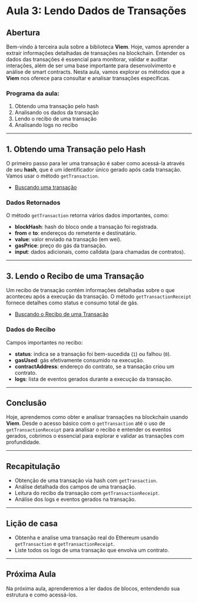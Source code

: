 # Aula 3: **Lendo Dados de Transações**

## Abertura

Bem-vindo à terceira aula sobre a biblioteca **Viem**. Hoje, vamos aprender a extrair informações detalhadas de transações na blockchain. Entender os dados das transações é essencial para monitorar, validar e auditar interações, além de ser uma base importante para desenvolvimento e análise de smart contracts. Nesta aula, vamos explorar os métodos que a **Viem** nos oferece para consultar e analisar transações específicas.

### Programa da aula:

1. Obtendo uma transação pelo hash
2. Analisando os dados da transação
3. Lendo o recibo de uma transação
4. Analisando logs no recibo

---

## 1. Obtendo uma Transação pelo Hash

O primeiro passo para ler uma transação é saber como acessá-la através de seu **hash**, que é um identificador único gerado após cada transação. Vamos usar o método `getTransaction`.

- [Buscando uma transação](../../playground/aula3/getTransaction.js)

### Dados Retornados

O método `getTransaction` retorna vários dados importantes, como:

- **blockHash**: hash do bloco onde a transação foi registrada.
- **from** e **to**: endereços do remetente e destinatário.
- **value**: valor enviado na transação (em wei).
- **gasPrice**: preço do gás da transação.
- **input**: dados adicionais, como calldata (para chamadas de contratos).

---

## 3. Lendo o Recibo de uma Transação

Um recibo de transação contém informações detalhadas sobre o que aconteceu após a execução da transação. O método `getTransactionReceipt` fornece detalhes como status e consumo total de gás.

- [Buscando o Recibo de uma Transação](../../playground/aula3/getTransactionReceipt.js)

### Dados do Recibo

Campos importantes no recibo:

- **status**: indica se a transação foi bem-sucedida (`1`) ou falhou (`0`).
- **gasUsed**: gás efetivamente consumido na execução.
- **contractAddress**: endereço do contrato, se a transação criou um contrato.
- **logs**: lista de eventos gerados durante a execução da transação.

---

## Conclusão

Hoje, aprendemos como obter e analisar transações na blockchain usando **Viem**. Desde o acesso básico com o `getTransaction` até o uso de `getTransactionReceipt` para analisar o recibo e entender os eventos gerados, cobrimos o essencial para explorar e validar as transações com profundidade.

---

## Recapitulação

- Obtenção de uma transação via hash com `getTransaction`.
- Análise detalhada dos campos de uma transação.
- Leitura do recibo da transação com `getTransactionReceipt`.
- Análise dos logs e eventos gerados na transação.

---

## Lição de casa

- Obtenha e analise uma transação real do Ethereum usando `getTransaction` e `getTransactionReceipt`.
- Liste todos os logs de uma transação que envolva um contrato.

---

## Próxima Aula

Na próxima aula, aprenderemos a ler dados de blocos, entendendo sua estrutura e como acessá-los.
